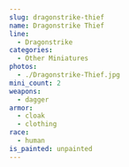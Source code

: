 ```yaml
---
slug: dragonstrike-thief
name: Dragonstrike Thief
line:
  - Dragonstrike
categories:
  - Other Miniatures
photos:
  - ./Dragonstrike-Thief.jpg
mini_count: 2
weapons:
  - dagger
armor:
  - cloak
  - clothing
race:
  - human
is_painted: unpainted
---
```

